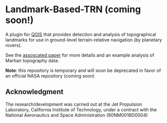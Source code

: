 # Landmark-Based-TRN (coming soon!)
A plugin for [QGIS](https://www.qgis.org/en/site/) that provides detection and analysis of topographical landmarks for use in ground-level terrain-relative navigation (by planetary rovers).

See the [assoscated paper](https://russ-stuff.com/wp-content/uploads/2022/01/IEEE_AERO___Landmark_Based_TRN_on_Mars-POLISHED.pdf) for more details and an example analysis of Martian topography data.


**Note**: this repository is temporary and will soon be deprecated in favor of an official NASA repository (coming soon)

## Acknowledgment
The research/development was carried out at the Jet Propulsion Laboratory, California Institute of Technology, under a contract
with the National Aeronautics and Space Administration
(80NM0018D0004)
